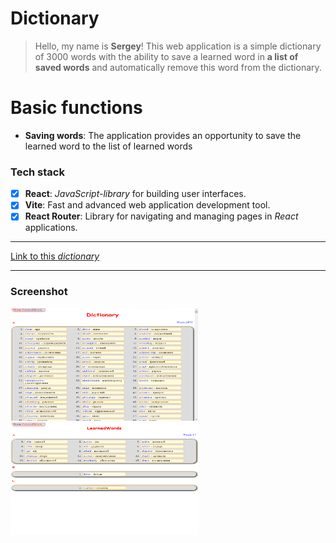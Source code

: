 # Dictionary
>Hello, my name is **Sergey**!
 This web application is a simple dictionary of 3000 words with the ability to save a learned word in **a list of saved words** and automatically remove this word from the dictionary.

# Basic functions
* **Saving words**: The application provides an opportunity to save the learned word to the list of learned words




### Tech stack
* [X] **React**: *JavaScript-library* for building user interfaces.
* [X] **Vite**: Fast and advanced web application development tool.
* [X] **React Router**: Library for navigating and managing pages in *React* applications.
___
[Link to this *dictionary*](https://rss-777.github.io/dictionary/)

___
### Screenshot
<img src="./public/../src/assets/dictionary2.png" width="300px" height="180px">
<img src="./public/../src/assets/dictionary1.png" width="300px" height="180px">




